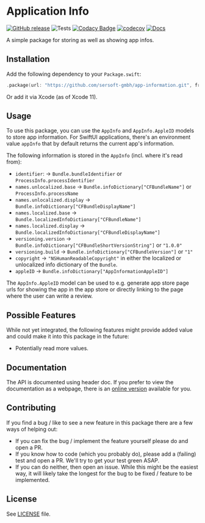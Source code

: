 # Application Info

[![GitHub release](https://img.shields.io/github/release/sersoft-gmbh/app-information.svg?style=flat)](https://github.com/sersoft-gmbh/app-information/releases/latest)
![Tests](https://github.com/sersoft-gmbh/app-information/workflows/Tests/badge.svg)
[![Codacy Badge](https://app.codacy.com/project/badge/Grade/020ff9462b534d5fb12c128c7f547ebd)](https://www.codacy.com/gh/sersoft-gmbh/app-information/dashboard?utm_source=github.com&amp;utm_medium=referral&amp;utm_content=sersoft-gmbh/app-information&amp;utm_campaign=Badge_Grade)
[![codecov](https://codecov.io/gh/sersoft-gmbh/app-information/branch/main/graph/badge.svg?token=YG42CV07HM)](https://codecov.io/gh/sersoft-gmbh/app-information)
[![Docs](https://img.shields.io/badge/-documentation-informational)](https://sersoft-gmbh.github.io/app-information)

A simple package for storing as well as showing app infos.

## Installation

Add the following dependency to your `Package.swift`:
```swift
.package(url: "https://github.com/sersoft-gmbh/app-information.git", from: "1.0.0"),
```

Or add it via Xcode (as of Xcode 11).

## Usage

To use this package, you can use the `AppInfo` and `AppInfo.AppleID` models to store app information.
For SwiftUI applications, there's an environment value `appInfo` that by default returns the current app's information.

The following information is stored in the `AppInfo` (incl. where it's read from):

-   `identifier`: -> `Bundle.bundleIdentifier` or `ProcessInfo.processIdentifier`
-   `names.unlocalized.base` -> `Bundle.infoDictionary["CFBundleName"]` or `ProcessInfo.processName`
-   `names.unlocalized.display` -> `Bundle.infoDictionary["CFBundleDisplayName"]`
-   `names.localized.base` -> `Bundle.localizedInfoDictionary["CFBundleName"]`
-   `names.localized.display` -> `Bundle.localizedInfoDictionary["CFBundleDisplayName"]`
-   `versioning.version` -> `Bundle.infoDictionary["CFBundleShortVersionString"]` or `"1.0.0"`
-   `versioning.build` -> `Bundle.infoDictionary["CFBundleVersion"]` or `"1"`
-   `copyright` -> `"NSHumanReadableCopyright"` in either the localized or unlocalized info dictionary of the `Bundle`.
-   `appleID` -> `Bundle.infoDictionary["AppInformationAppleID"]`

The `AppInfo.AppleID` model can be used to e.g. generate app store page urls for showing the app in the app store or directly linking to the page where the user can write a review.

## Possible Features

While not yet integrated, the following features might provide added value and could make it into this package in the future:

-   Potentially read more values.

## Documentation

The API is documented using header doc. If you prefer to view the documentation as a webpage, there is an [online version](https://sersoft-gmbh.github.io/app-information) available for you.

## Contributing

If you find a bug / like to see a new feature in this package there are a few ways of helping out:

-   If you can fix the bug / implement the feature yourself please do and open a PR.
-   If you know how to code (which you probably do), please add a (failing) test and open a PR. We'll try to get your test green ASAP.
-   If you can do neither, then open an issue. While this might be the easiest way, it will likely take the longest for the bug to be fixed / feature to be implemented.

## License

See [LICENSE](./LICENSE) file.
